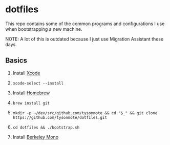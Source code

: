 # dotfiles

This repo contains some of the common programs and configurations I use when bootstrapping a new machine.

NOTE: A lot of this is outdated because I just use Migration Assistant these days.

## Basics

1. Install [Xcode](https://itunes.apple.com/us/app/xcode/id497799835?mt=12)

2. `xcode-select --install`

3. Install [Homebrew](http://brew.sh)

4. `brew install git`

5. `mkdir -p ~/dev/src/github.com/tysonmote && cd "$_" && git clone https://github.com/tysonmote/dotfiles.git`

6. `cd dotfiles && ./bootstrap.sh`

7. Install [Berkeley Mono](https://berkeleygraphics.com/typefaces/berkeley-mono/)
